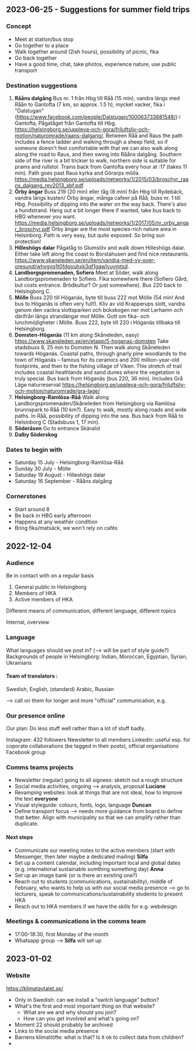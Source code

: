 

## 2023-06-25 - Suggestions for summer field trips

### Concept
- Meet at station/bus stop
- Go together to a place
- Walk together around (2ish hours), possibility of picnic, fika
- Go back together
- Have a good time, chat, take photos, experience nature, use public transport

### Destination suggestions
1. **Rååns dalgång** Bus nr. 1 från Hbg till Råå (15 min), vandra längs med Råån to Gantofta (7 km, so approx. 1.5 h), mycket vacker, fika i "Dalstugan" (https://www.facebook.com/people/Dalstugan/100063733681548/) i Gantofta, Pågatåget från Gantofta till Hbg. https://helsingborg.se/uppleva-och-gora/friluftsliv-och-motion/naturomrade/raans-dalgang/. Between Råå and Raus the path includes a fence ladder and walking through a sheep field, so if someone doesn't feel comfortable with that we can also walk along along the road to Raus, and then swing into Rååns dalgång. Southern side of the river is a bit trickier to walk, northern side is suitable for prams and rullstol. Trains back from Gantofta every hour at :17 (takes 11 min). Path goes past Raus kyrka and Görarps mölla. https://media.helsingborg.se/uploads/networks/1/2015/03/broschyr_raans_dalgang_rev2013_sbf.pdf
2. **Örby ängar** Buss 219 (20 min) eller tåg (8 min) från Hbg till Rydebäck, vandra längs kusten/ Örby ängar, många cafeer på Råå, buss nr. 1 till Hbg. Possibility of dipping into the water on the way back. There's also a hundstrand. Hang out a bit longer there if wanted, take bus back to HBG whenever you want. https://media.helsingborg.se/uploads/networks/1/2017/05/nr_orby_angar_broschyr.pdf Örby ängar are the most species-rich nature area in Helsinborg. Path is very easy, but quite exposed. So bring sun protection!
3. **Hilleshögs dalar** Pågatåg to Glumslöv and walk down Hilleshögs dalar. Either take left along the coast to Borstahusen and find nice restaurants. https://www.skaneleden.se/en/item/vandra-med-vy-over-oresund/whvgvq1t0fdgyuhxk3qf1gawlvuymtsd. 
4. **Landborgspromenaden, Sofiero** Meet at Söder, walk along Landborgspromenaden to Sofiero. Fika somewhere there (Sofiero Gård, but costs entrance. Brödkultur? Or just somewhere). Bus 220 back to Helsingborg C. 
5. **Mölle** Buss 220 till Höganäs, byte till buss 222 mot Mölle (54 min! And bus to Höganäs is often very full!). Kliv av vid Krapperups slott, vandra genom den vackra slottsparken och bokskogen ner mot Lerhamn och därifrån längs strandängar mot Mölle. Gott om fika- och lunchmöjligheter i Mölle. Buss 222, byte till 220 i Höganäs tillbaka till Helsingborg.
6. **Domsten-Höganäs** (11 km along Skåneleden, easy) https://www.skaneleden.se/en/etapp/5-hoganas-domsten Take stadsbuss 8, 25 min to Domsten N. Then walk along Skåneleden towards Höganäs. Coastal paths, through gnarly pine woodlands to the town of Höganäs – famous for its ceramics and 200 million-year-old footprints, and then to the fishing village of Viken. This stretch of trail includes coastal heathlands and sand dunes where the vegetation is truly special. Bus back from Höganäs (bus 220, 36 min). Includes Grå Läge naturreservat https://helsingborg.se/uppleva-och-gora/friluftsliv-och-motion/naturomrade/gra-lage/
7. **Helsingborg-Ramlösa-Råå** Walk along Landborgspromenaden/Skåneleden from Helsingborg via Ramlösa brunnspark to Råå (10 km?). Easy to walk, mostly along roads and wide paths. In Råå, possibility of dipping into the sea. Bus back from Råå to Helsinborg C (Stadsbuss 1, 17 min). 
8. **Söderåsen** Go to entrance Skäralid
9. **Dalby Söderskog**

### Dates to begin with
- Saturday 15 July - Helsingborg-Ramlösa-Råå
- Sunday 30 July - Mölle
- Saturday 19 August - Hilleshögs dalar
- Saturday 16 September - Rååns dalgång

### Cornerstones
- Start around 8
- Be back in HBG early afternoon
- Happens at any weather condition
- Bring fika/matsäck, we won't rely on cafés

## 2022-12-04

### Audience
Be in contact with on a regular basis
1. General public in Helsingborg
2. Members of HKA
3. Active members of HKA


Different means of communication, different language, different topics

Internal, overview 

### Language
What languages should we post in? (--> will be part of style guide?)
Backgrounds of people in Helsingborg: Indian, Moroccan, Egyptian, Syrian, Ukrainians

#### Team of translators :
Swedish, English, (standard) Arabic, Russian

--> call on them for longer and more "official" communication, e.g. 

### Our presence online
Our plan: Do less stuff well rather than a lot of stuff badly.


Instagram: 432 followers
Newsletter to all members
Linkedin: useful esp. for coporate collaborations (be tagged in their posts), official organisations
Facebook group


### Comms teams projects
- Newsletter (regular) going to all signees: sketch out a rough structure
- Social media activities, ongoing --> analysis, proposal **Luciane**
- Revamping websites: look at things that are not ideal, how to improve the text **everyone**
- Visual styleguide: colours, fonts, logo, language  **Duncan**
- Define transport focus --> needs more guidance from board to define that better. Align with municipality so that we can amplify rather than duplicate. 




#### Next steps
- Communicate our meeting notes to the active members (start with Messenger, then later maybe a dedicated mailing) **Silfa**
- Set up a content calendar, including important local and global dates (e.g. international sustainable somthing something day) **Anna** 
- Set up an image bank (or is there an existing one?)
- Reach out to students (communications, sustainability), middle of February, who wants to help us with our social media presence --> go to lecturers, speak to communications/sustainability students to present HKA
- Reach out to HKA members if we have the skills for e.g. webdesign


### Meetings & communications in the comms team
- 17:00-18:30, first Monday of the month
- Whatsapp group --> **Silfa** will set up


## 2023-01-02

### Website
https://klimatavtalet.se/

- Only in Swedish: can we install a "switch language" button?
- What's the first and most important thing on that website?
	- What are we and why should you join?
	- How can you get involved and what's going on?
- Moment 22 should probably be archived
- Links to the social media presence
- Barnens klimatlöfte: what is that? Is it ok to collect data from children?
- 
